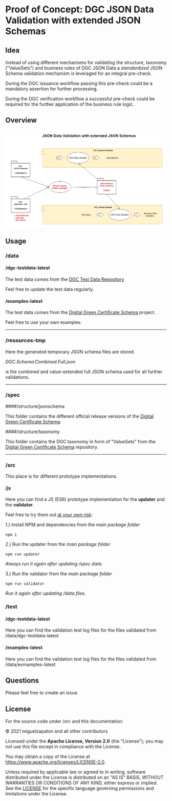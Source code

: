 # Proof of Concept: DGC JSON Data Validation with extended JSON Schemas 


## Idea

Instead of using different mechanisms for validating the structure, taxonomy ("ValueSets") and business rules of DGC JSON Data a *standardized* JSON Schema validation mechanism is leveraged for an integral pre-check. 

During the DGC issuance workflow passing this pre-check could be a mandatory assertion for further processing.

During the DGC verification workflow a successful pre-check could be required for the further application of the business rule logic.

## Overview

![](doc/images/DGC-Schema-JSON-Validation-20210517.png)

## Usage

### /data

#### /dgc-testdata-latest

The test data comes from the [DGC Test Data Repository](https://github.com/eu-digital-green-certificates/dgc-testdata)

Feel free to update the test data regularly.

#### /examples-latest

The test data comes from the [Digital Green Certificate Schema](https://github.com/ehn-digital-green-development/ehn-dgc-schema) project.

Feel free to use your own examples.

***

### /resources-tmp

Here the generated temporary JSON schema files are stored.

*DGC.Schema.Combined.Full.json*

is the combined and value-extended full JSON schema used for all further validations.

***

### /spec

####/structure/jsonschema

This folder contains the different official release versions of the 
 [Digital Green Certificate Schema](https://github.com/ehn-digital-green-development/ehn-dgc-schema).

####/structure/taxonomy

This folder contains the DGC taxonomy in form of "ValueSets" from the
[Digital Green Certificate Schema](https://github.com/ehn-digital-green-development/ehn-dgc-schema) repository.


***

### /src

This place is for different prototype implementations.

#### /js

Here you can find a JS (ES6) prototype implementation for the **updater** and the **validator**.

Feel free to try them out <ins>at your own risk</ins>:

1.) Install NPM and dependencies from the *main package folder*

```
npm i
```


2.) Run the updater from the *main package folder*

```
npm run updater
```

*Always run it again after updating /spec data.*


3.) Run the validator from the *main package folder*

```
npm run validator
```

*Run it again after updating /data files.*

### /test

#### /dgc-testdata-latest

Here you can find the validation test log files for the files validated from /data/dgc-testdata-latest

#### /examples-latest

Here you can find the validation test log files for the files validated from /data/exmamples-latest

####

## Questions

Please feel free to create an issue.


## License

For the source code under /src and this documentation:

&copy; 2021 miguelzapaton and all other contributors

Licensed under the **Apache License, Version 2.0** (the "License"); you may not use this file except in compliance with the License.

You may obtain a copy of the License at https://www.apache.org/licenses/LICENSE-2.0.

Unless required by applicable law or agreed to in writing, software distributed under the License is distributed on an "AS IS" BASIS, WITHOUT WARRANTIES OR CONDITIONS OF ANY KIND, either express or implied. See the [LICENSE](./LICENSE) for the specific language governing permissions and limitations under the License.
